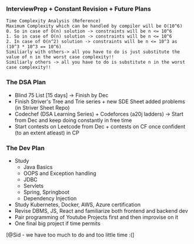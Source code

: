 ### InterviewPrep + Constant Revision + Future Plans

```
Time Complexity Analysis (Reference)
Maximum Complexity which can be handled by compiler will be O(10^6) 
0. So in case of O(n) solution -> constraints will be n <= 10^6 
1. So in case of O(n) solution -> constraints will be n <= 10^6 
2. In case of O(n^2) solution -> constraints will be n <= 10^3 as (10^3 * 10^3 == 10^6)
Similiarly with others-> all you have to do is just substitute the value of n in the worst case complexity!!
Similiarly others -> all you have to do is substitute n in the worst case complexity!!
```
### The DSA Plan

- Blind 75 List [15 days] -> Finish by Dec
- Finish Striver's Tree and Trie series + new SDE Sheet added problems (in Striver Sheet Repo)
- Codechef (DSA Learning Series) + Codeforces (a20j ladders) -> Start from Dec and keep doing constantly in free time
- Start contests on Leetcode from Dec + contests on CF once confident (to an extent atleast) in CP 

### The Dev Plan
- Study
   - Java Basics 
   - OOPS and Exception handling 
   - JDBC 
   - Servlets 
   - Spring, Springboot 
   - Dependency Injection
- Study Kubernetes, Docker, AWS, Azure certification
- Revise DBMS, JS, React and familiarize both frontend and backend dev
- Pair programming of Youtube Projects first and then improvise on it 
- One final big project if time permits

[@Sid - we have too much to do and too little time :(]

